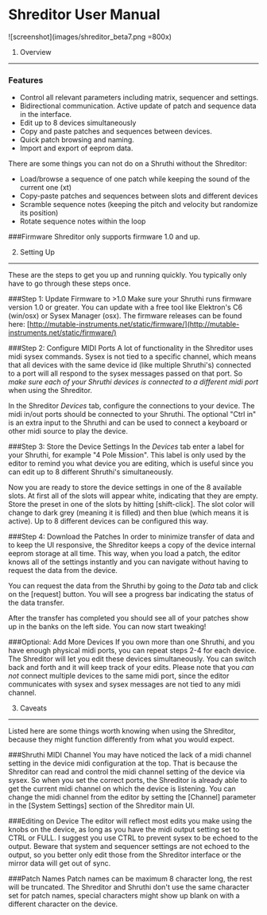 Shreditor User Manual
=================

![screenshot](images/shreditor_beta7.png =800x)

1. Overview
------------------

### Features
* Control all relevant parameters including matrix, sequencer and settings.
* Bidirectional communication. Active update of patch and sequence data in the interface.
* Edit up to 8 devices simultaneously
* Copy and paste patches and sequences between devices.
* Quick patch browsing and naming.
* Import and export of eeprom data.

There are some things you can not do on a Shruthi without the Shreditor:
* Load/browse a sequence of one patch while keeping the sound of the current one (xt)
* Copy-paste patches and sequences between slots and different devices
* Scramble sequence notes (keeping the pitch and velocity but randomize its position)
* Rotate sequence notes within the loop


###Firmware
Shreditor only supports firmware 1.0 and up.

2. Setting Up
------------------
These are the steps to get you up and running quickly. You typically only have to go through these steps once.

###Step 1: Update Firmware to >1.0
Make sure your Shruthi runs firmware version 1.0 or greater. You can update with a free tool like Elektron's C6 (win/osx) or Sysex Manager (osx). The firmware releases can be found here: [http://mutable-instruments.net/static/firmware/](http://mutable-instruments.net/static/firmware/)

###Step 2: Configure MIDI Ports
A lot of functionality in the Shreditor uses midi sysex commands. Sysex is not tied to a specific channel, which means that all devices with the same device id (like multiple Shruthi's) connected to a port will all respond to the sysex messages passed on that port. So _make sure each of your Shruthi devices is connected to a different midi port_ when using the Shreditor.

In the Shreditor *Devices* tab, configure the connections to your device. The midi in/out ports should be connected to your Shruthi. The optional "Ctrl in" is an extra input to the Shruthi and can be used to connect a keyboard or other midi source to play the device.

###Step 3: Store the Device Settings
In the *Devices* tab enter a label for your Shruthi, for example "4 Pole Mission". This label is only used by the editor to remind you what device you are editing, which is useful since you can edit up to 8 different Shruthi's simultaneously.

Now you are ready to store the device settings in one of the 8 available slots. At first all of the slots will appear white, indicating that they are empty. Store the preset in one of the slots by hitting [shift-click]. The slot color will change to dark grey (meaning it is filled) and then blue (which means it is active). Up to 8 different devices can be configured this way.

###Step 4: Download the Patches
In order to minimize transfer of data and to keep the UI responsive, the Shreditor keeps a copy of the device internal eeprom storage at all time. This way, when you load a patch, the editor knows all of the settings instantly and you can navigate without having to request the data from the device.

You can request the data from the Shruthi by going to the *Data* tab and click on the [request] button. You will see a progress bar indicating the status of the data transfer.

After the transfer has completed you should see all of your patches show up in the banks on the left side. You can now start tweaking!

###Optional: Add More Devices
If you own more than one Shruthi, and you have enough physical midi ports, you can repeat steps 2-4 for each device. The Shreditor will let you edit these devices simultaneously. You can switch back and forth and it will keep track of your edits. Please note that you *can not* connect multiple devices to the same midi port, since the editor communicates with sysex and sysex messages are not tied to any midi channel.


3. Caveats
------------
Listed here are some things worth knowing when using the Shreditor, because they might function differently from what you would expect.

###Shruthi MIDI Channel
You may have noticed the lack of a midi channel setting in the device midi configuration at the top. That is because the Shreditor can read and control the midi channel setting of the device via sysex. So when you set the correct ports, the Shreditor is already able to get the current midi channel on which the device is listening. You can change the midi channel from the editor by setting the [Channel] parameter in the [System Settings] section of the Shreditor main UI.

###Editing on Device
The editor will reflect most edits you make using the knobs on the device, as long as you have the midi output setting set to CTRL or FULL. I suggest you use CTRL to prevent sysex to be echoed to the output. Beware that system and sequencer settings are not echoed to the output, so you better only edit those from the Shreditor interface or the mirror data will get out of sync.

###Patch Names
Patch names can be maximum 8 character long, the rest will be truncated. The Shreditor and Shruthi don't use the same character set for patch names, special characters might show up blank on with a different character on the device.
